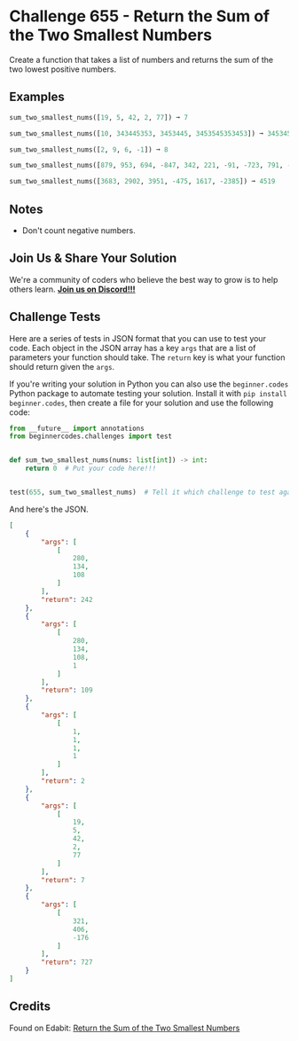 # Challenge 655 - Return the Sum of the Two Smallest Numbers

Create a function that takes a list of numbers and returns the sum of the two lowest positive numbers.

## Examples
```python
sum_two_smallest_nums([19, 5, 42, 2, 77]) ➞ 7

sum_two_smallest_nums([10, 343445353, 3453445, 3453545353453]) ➞ 3453455

sum_two_smallest_nums([2, 9, 6, -1]) ➞ 8

sum_two_smallest_nums([879, 953, 694, -847, 342, 221, -91, -723, 791, -587]) ➞ 563

sum_two_smallest_nums([3683, 2902, 3951, -475, 1617, -2385]) ➞ 4519
```
## Notes

- Don't count negative numbers.

## Join Us & Share Your Solution

We're a community of coders who believe the best way to grow is to help others learn. **[Join us on Discord!!!](https://discord.gg/sfHykntuGy)**

## Challenge Tests

Here are a series of tests in JSON format that you can use to test your code. Each object in the JSON array has a key `args` that are a list of parameters your function should take. The `return` key is what your function should return given the `args`. 

If you're writing your solution in Python you can also use the `beginner.codes` Python package to automate testing your solution. Install it with `pip install beginner.codes`, then create a file for your solution and use the following code:
```python
from __future__ import annotations
from beginnercodes.challenges import test


def sum_two_smallest_nums(nums: list[int]) -> int:
    return 0  # Put your code here!!!


test(655, sum_two_smallest_nums)  # Tell it which challenge to test against
```
And here's the JSON.
```json
[
    {
        "args": [
            [
                280,
                134,
                108
            ]
        ],
        "return": 242
    },
    {
        "args": [
            [
                280,
                134,
                108,
                1
            ]
        ],
        "return": 109
    },
    {
        "args": [
            [
                1,
                1,
                1,
                1
            ]
        ],
        "return": 2
    },
    {
        "args": [
            [
                19,
                5,
                42,
                2,
                77
            ]
        ],
        "return": 7
    },
    {
        "args": [
            [
                321,
                406,
                -176
            ]
        ],
        "return": 727
    }
]
```
## Credits

Found on Edabit: [Return the Sum of the Two Smallest Numbers](https://edabit.com/challenge/xYpG6ry6CLqgcwRWC)
